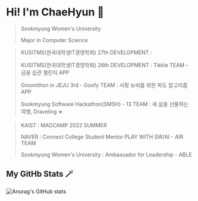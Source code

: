 # Hi! I'm ChaeHyun 🎈

> Sookmyung Women's University
>
> Major in Computer Science

> KUSITMS(한국대학생IT경영학회) 27th DEVELOPMENT :
> 
> KUSITMS(한국대학생IT경영학회) 26th DEVELOPMENT : Tikkle TEAM - 금융 습관 챌린지 APP 
>
> Groomthon in JEJU 3rd - Goofy TEAM : 서핑 뉴비를 위한 파도 알고리즘 APP
>
> Sookmyung Software Hackathon(SMSH) - 13 TEAM : 새 삶을 선물하는 여행, Draveling ✈️

>  KAIST : MADCAMP 2022 SUMMER
> 
> NAVER : Connect College Student Mentor PLAY WITH SW/AI - AIR TEAM
> 
> Sookmyung Women's University : Ambassador for Leadership - ABLE 


<!--
**chaehyuns/chaehyuns** is a ✨ _special_ ✨ repository because its `README.md` (this file) appears on your GitHub profile.

Here are some ideas to get you started:

- 🔭 I’m currently working on ...
- 🌱 I’m currently learning ...
- 👯 I’m looking to collaborate on ...
- 🤔 I’m looking for help with ...
- 💬 Ask me about ...
- 📫 How to reach me: ...
- 😄 Pronouns: ...
- ⚡ Fun fact: ...
-->
<!-- 
[![Top Langs](https://github-readme-stats.vercel.app/api/top-langs/?username=chaehyuns&layout=compact)](https://github.com/chaehyuns/github-readme-stats)
 -->
 
 ## My GitHb Stats 🪄
![Anurag's GitHub stats](https://github-readme-stats.vercel.app/api?username=chaehyuns&show_icons=true&theme=dracula)

